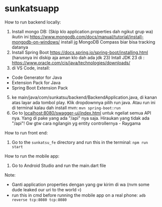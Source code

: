 # sunkatsuapp
 
How to run backend locally:


1. Install mongo DB: (Skip klo application.properties dah ngikut grup wa)
   ikutin ini https://www.mongodb.com/docs/manual/tutorial/install-mongodb-on-windows/
   install jg MongoDB Compass biar bisa tracking datanya
2. Install Spring Boot https://docs.spring.io/spring-boot/installing.html (harusnya ini diskip aja aman klo dah ada jdk 23)
   Intall JDK 23 di : https://www.oracle.com/cis/java/technologies/downloads/
4.  di VS Code, install:
   - Code Generator for Java
   - Extension Pack for Java
   - Spring Boot Extension Pack
5. ke main/java/com/sunkatsu/backend/BackendApplication.java, di kanan atas layar ada tombol play. Klik dropdownnya
   pilih run java. Atau run ini di terminal kalau dah install mvn: `mvn spring-boot:run`
6. Go to [localhost:8080/swagger-ui/index.html](http://localhost:8080/swagger-ui/index.html) untuk ngeliat semua API nya.
   Yang di pake yang ada "/api" nya saja. Hiraukan yang tidak ada "/api"!
   Gw gtw cara ngilangin yg entity controllernya - Raygama

How to run front end: 
1. Go to the `sunkatsu_fe` directory and run this in the terminal: `npm run start`

How to run the mobile app:
1. Go to Android Studio and run the main.dart file

Note:
- Ganti application properties dengan yang gw kirim di wa (nvm some dude leaked our uri to the world 💀)
- run this in cmd before running the mobile app on a real phone: `adb reverse tcp:8080 tcp:8080` 








































































































































  
